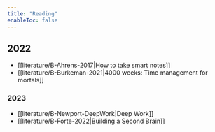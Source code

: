 ```yaml
---
title: "Reading"
enableToc: false
---
```


## 2022
- [[literature/B-Ahrens-2017|How to take smart notes]]
- [[literature/B-Burkeman-2021|4000 weeks: Time management for mortals]]

### 2023
- [[literature/B-Newport-DeepWork|Deep Work]]
- [[literature/B-Forte-2022|Building a Second Brain]]

